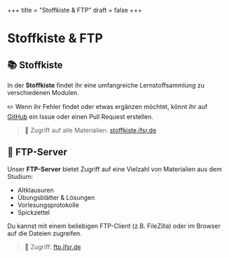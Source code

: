 +++
title = "Stoffkiste & FTP"
draft = false
+++

# Stoffkiste & FTP

## 📚 Stoffkiste

In der **Stoffkiste** findet ihr eine umfangreiche Lernstoffsammlung zu verschiedenen Modulen.

✏️ Wenn ihr Fehler findet oder etwas ergänzen möchtet, könnt ihr auf [GitHub](https://github.com/fsr/Stoffkiste) ein Issue oder einen Pull Request erstellen.

> 🔗 Zugriff auf alle Materialien: [stoffkiste.ifsr.de](https://stoffkiste.ifsr.de)

## 📁 FTP-Server

Unser **FTP-Server** bietet Zugriff auf eine Vielzahl von Materialien aus dem Studium:
- Altklausuren
- Übungsblätter & Lösungen
- Vorlesungsprotokolle
- Spickzettel

Du kannst mit einem beliebigen FTP-Client (z.B. FileZilla) oder im Browser auf die Dateien zugreifen.

> 🔗 Zugriff: [ftp.ifsr.de](https://ftp.ifsr.de/)